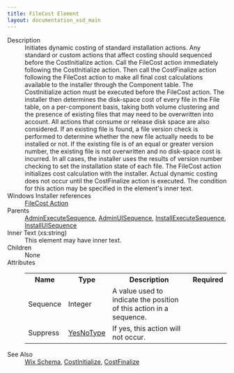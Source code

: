 ```yaml
---
title: FileCost Element
layout: documentation_xsd_main
---
```

<dl>
  <dt>Description</dt>
  <dd>Initiates dynamic costing of standard installation actions.  Any standard or custom actions that affect costing should sequenced before the CostInitialize action.  Call the FileCost action immediately following the CostInitialize action.  Then call the CostFinalize action following the FileCost action to make all final cost calculations available to the installer through the Component table.  The CostInitialize action must be executed before the FileCost action.  The installer then determines the disk-space cost of every file in the File table, on a per-component basis, taking both volume clustering and the presence of existing files that may need to be overwritten into account.  All actions that consume or release disk space are also considered.  If an existing file is found, a file version check is performed to determine whether the new file actually needs to be installed or not.  If the existing file is of an equal or greater version number, the existing file is not overwritten and no disk-space cost is incurred.  In all cases, the installer uses the results of version number checking to set the installation state of each file.  The FileCost action initializes cost calculation with the installer.  Actual dynamic costing does not occur until the CostFinalize action is executed.  The condition for this action may be specified in the element's inner text.</dd>
  <dt>Windows Installer references</dt>
  <dd>
    <a href="http://msdn.microsoft.com/library/aa368589.aspx" target="_blank">FileCost Action</a>
  </dd>
  <dt>Parents</dt>
  <dd>
    <a href="../adminexecutesequence/">AdminExecuteSequence</a>, <a href="../adminuisequence/">AdminUISequence</a>, <a href="../installexecutesequence/">InstallExecuteSequence</a>, <a href="../installuisequence/">InstallUISequence</a></dd>
  <dt>Inner Text (xs:string)</dt>
  <dd>This element may have inner text.</dd>
  <dt>Children</dt>
  <dd>None</dd>
  <dt>Attributes</dt>
  <dd>
    <table cellspacing="0" cellpadding="0" class="schema">
      <tr>
        <th width="15%">Name</th>
        <th width="15%">Type</th>
        <th width="65%">Description</th>
        <th width="15%">Required</th>
      </tr>
      <tr>
        <td>Sequence</td>
        <td>Integer</td>
        <td>A value used to indicate the position of this action in a sequence.</td>
        <td>&nbsp;</td>
      </tr>
      <tr>
        <td>Suppress</td>
        <td><a href="../simple_type_yesnotype/">YesNoType</a></td>
        <td>If yes, this action will not occur.</td>
        <td>&nbsp;</td>
      </tr>
    </table>
  </dd>
  <dt>See Also</dt>
  <dd>
    <a href="../">Wix Schema</a>, <a href="../costinitialize/">CostInitialize</a>, <a href="../costfinalize/">CostFinalize</a></dd>
</dl>
